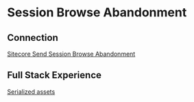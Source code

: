# Session Browse Abandonment

## Connection

[Sitecore Send Session Browse Abandonment](/demo/experience/personalize/connections/Sitecore%20Send%20Session%20Browse%20Abandonment)

## Full Stack Experience

[Serialized assets](/demo/experience/personalize/experiences/fullstack/Session%20Browse%20Abandonment)
